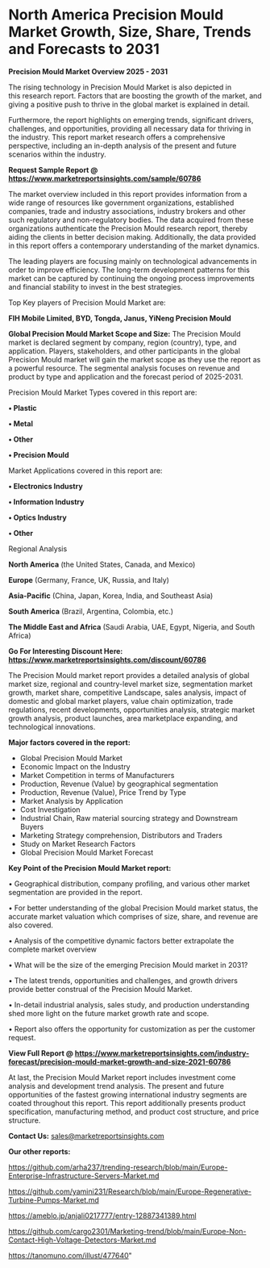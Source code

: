# North America Precision Mould Market Growth, Size, Share, Trends and Forecasts to 2031

<Strong> Precision Mould Market Overview 2025 - 2031</strong>

The rising technology in Precision Mould Market is also depicted in this research report. Factors that are boosting the growth of the market, and giving a positive push to thrive in the global market is explained in detail.

Furthermore, the report highlights on emerging trends, significant drivers, challenges, and opportunities, providing all necessary data for thriving in the industry. This report market research offers a comprehensive perspective, including an in-depth analysis of the present and future scenarios within the industry.

<strong>Request Sample Report @ <a href=https://www.marketreportsinsights.com/sample/60786>https://www.marketreportsinsights.com/sample/60786</a></strong>

The market overview included in this report provides information from a wide range of resources like government organizations, established companies, trade and industry associations, industry brokers and other such regulatory and non-regulatory bodies. The data acquired from these organizations authenticate the Precision Mould research report, thereby aiding the clients in better decision making. Additionally, the data provided in this report offers a contemporary understanding of the market dynamics.

The leading players are focusing mainly on technological advancements in order to improve efficiency. The long-term development patterns for this market can be captured by continuing the ongoing process improvements and financial stability to invest in the best strategies.

Top Key players of Precision Mould Market are:

<strong>FIH Mobile Limited, BYD, Tongda, Janus, YiNeng Precision Mould</strong>

<strong><b>Global Precision Mould Market Scope and Size:</b></strong>
The Precision Mould market is declared segment by company, region (country), type, and application. Players, stakeholders, and other participants in the global Precision Mould market will gain the market scope as they use the report as a powerful resource. The segmental analysis focuses on revenue and product by type and application and the forecast period of 2025-2031.

Precision Mould Market Types covered in this report are:

<strong>• Plastic

• Metal

• Other

• Precision Mould</strong>

Market Applications covered in this report are:

<strong>• Electronics Industry

• Information Industry

• Optics Industry

• Other</strong> 

Regional Analysis

<strong>North America</strong> (the United States, Canada, and Mexico)

<strong>Europe</strong> (Germany, France, UK, Russia, and Italy)

<strong>Asia-Pacific</strong> (China, Japan, Korea, India, and Southeast Asia)

<strong>South America</strong> (Brazil, Argentina, Colombia, etc.)

<strong>The Middle East and Africa</strong> (Saudi Arabia, UAE, Egypt, Nigeria, and South Africa)

<strong>Go For Interesting Discount Here: <a href=https://www.marketreportsinsights.com/discount/60786>https://www.marketreportsinsights.com/discount/60786</a></strong>

The Precision Mould market report provides a detailed analysis of global market size, regional and country-level market size, segmentation market growth, market share, competitive Landscape, sales analysis, impact of domestic and global market players, value chain optimization, trade regulations, recent developments, opportunities analysis, strategic market growth analysis, product launches, area marketplace expanding, and technological innovations.

<strong><b>Major factors covered in the report:</b></strong>
<ul>
  <li>Global Precision Mould Market </li>
  <li>Economic Impact on the Industry</li>
  <li>Market Competition in terms of Manufacturers</li>
  <li>Production, Revenue (Value) by geographical segmentation</li>
  <li>Production, Revenue (Value), Price Trend by Type</li>
  <li>Market Analysis by Application</li>
  <li>Cost Investigation</li>
  <li>Industrial Chain, Raw material sourcing strategy and Downstream Buyers</li>
  <li>Marketing Strategy comprehension, Distributors and Traders</li>
  <li>Study on Market Research Factors</li>
  <li>Global Precision Mould Market Forecast</li>
</ul>

<strong><b>Key Point of the Precision Mould Market report:</b></strong>

• Geographical distribution, company profiling, and various other market segmentation are provided in the report.

• For better understanding of the global Precision Mould market status, the accurate market valuation which comprises of size, share, and revenue are also covered.

• Analysis of the competitive dynamic factors better extrapolate the complete market overview

• What will be the size of the emerging Precision Mould market in 2031?

• The latest trends, opportunities and challenges, and growth drivers provide better construal of the Precision Mould Market.

• In-detail industrial analysis, sales study, and production understanding shed more light on the future market growth rate and scope.

• Report also offers the opportunity for customization as per the customer request.

<strong><b>View Full Report @ <a href=https://www.marketreportsinsights.com/industry-forecast/precision-mould-market-growth-and-size-2021-60786>https://www.marketreportsinsights.com/industry-forecast/precision-mould-market-growth-and-size-2021-60786</a></b></strong>


At last, the Precision Mould Market report includes investment come analysis and development trend analysis. The present and future opportunities of the fastest growing international industry segments are coated throughout this report. This report additionally presents product specification, manufacturing method, and product cost structure, and price structure.

<strong>Contact Us:</strong>
sales@marketreportsinsights.com

<strong>Our other reports:</strong>

<a href=https://github.com/arha237/trending-research/blob/main/Europe-Enterprise-Infrastructure-Servers-Market.md>https://github.com/arha237/trending-research/blob/main/Europe-Enterprise-Infrastructure-Servers-Market.md</a>

<a href=https://github.com/yamini231/Research/blob/main/Europe-Regenerative-Turbine-Pumps-Market.md>https://github.com/yamini231/Research/blob/main/Europe-Regenerative-Turbine-Pumps-Market.md</a>

<a href=https://ameblo.jp/anjali0217777/entry-12887341389.html>https://ameblo.jp/anjali0217777/entry-12887341389.html</a>

<a href=https://github.com/cargo2301/Marketing-trend/blob/main/Europe-Non-Contact-High-Voltage-Detectors-Market.md>https://github.com/cargo2301/Marketing-trend/blob/main/Europe-Non-Contact-High-Voltage-Detectors-Market.md</a>

<a href=https://tanomuno.com/illust/477640>https://tanomuno.com/illust/477640</a>"
